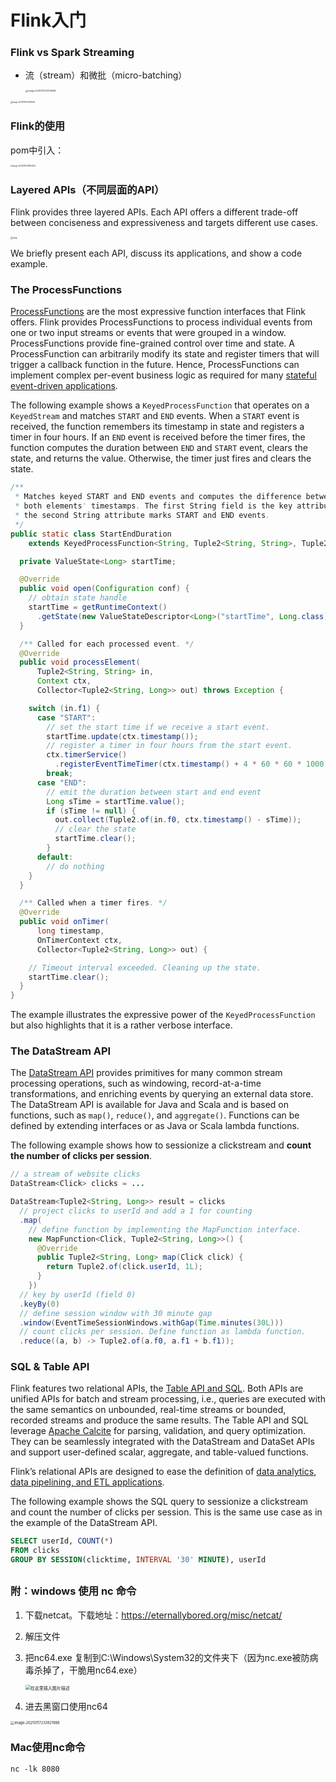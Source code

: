 # Flink入门

### Flink vs Spark Streaming

- 流（stream）和微批（micro-batching）

  <img src="../images/image-20210117230110948.png" alt="image-20210117230110948" style="zoom: 25%;" />

  

<img src="../images/image-20210117230139226.png" alt="image-20210117230139226" style="zoom: 20%;" />

### Flink的使用

pom中引入：



<img src="../images/image-20210117230803233.png" alt="image-20210117230803233" style="zoom: 20%;" />



### Layered APIs（不同层面的API）

Flink provides three layered APIs. Each API offers a different trade-off between conciseness and expressiveness and targets different use cases.

<img src="../images/api-stack.png" alt="img" style="zoom: 25%;" />



We briefly present each API, discuss its applications, and show a code example.

### The ProcessFunctions

[ProcessFunctions](https://ci.apache.org/projects/flink/flink-docs-stable/dev/stream/operators/process_function.html) are the most expressive function interfaces that Flink offers. Flink provides ProcessFunctions to process individual events from one or two input streams or events that were grouped in a window. ProcessFunctions provide fine-grained control over time and state. A ProcessFunction can arbitrarily modify its state and register timers that will trigger a callback function in the future. Hence, ProcessFunctions can implement complex per-event business logic as required for many [stateful event-driven applications](https://flink.apache.org/usecases.html#eventDrivenApps).

The following example shows a `KeyedProcessFunction` that operates on a `KeyedStream` and matches `START` and `END` events. When a `START` event is received, the function remembers its timestamp in state and registers a timer in four hours. If an `END` event is received before the timer fires, the function computes the duration between `END` and `START` event, clears the state, and returns the value. Otherwise, the timer just fires and clears the state.

```java
/**
 * Matches keyed START and END events and computes the difference between 
 * both elements' timestamps. The first String field is the key attribute, 
 * the second String attribute marks START and END events.
 */
public static class StartEndDuration
    extends KeyedProcessFunction<String, Tuple2<String, String>, Tuple2<String, Long>> {

  private ValueState<Long> startTime;

  @Override
  public void open(Configuration conf) {
    // obtain state handle
    startTime = getRuntimeContext()
      .getState(new ValueStateDescriptor<Long>("startTime", Long.class));
  }

  /** Called for each processed event. */
  @Override
  public void processElement(
      Tuple2<String, String> in,
      Context ctx,
      Collector<Tuple2<String, Long>> out) throws Exception {

    switch (in.f1) {
      case "START":
        // set the start time if we receive a start event.
        startTime.update(ctx.timestamp());
        // register a timer in four hours from the start event.
        ctx.timerService()
          .registerEventTimeTimer(ctx.timestamp() + 4 * 60 * 60 * 1000);
        break;
      case "END":
        // emit the duration between start and end event
        Long sTime = startTime.value();
        if (sTime != null) {
          out.collect(Tuple2.of(in.f0, ctx.timestamp() - sTime));
          // clear the state
          startTime.clear();
        }
      default:
        // do nothing
    }
  }

  /** Called when a timer fires. */
  @Override
  public void onTimer(
      long timestamp,
      OnTimerContext ctx,
      Collector<Tuple2<String, Long>> out) {

    // Timeout interval exceeded. Cleaning up the state.
    startTime.clear();
  }
}
```

The example illustrates the expressive power of the `KeyedProcessFunction` but also highlights that it is a rather verbose interface.

### The DataStream API

The [DataStream API](https://ci.apache.org/projects/flink/flink-docs-stable/dev/datastream_api.html) provides primitives for many common stream processing operations, such as windowing, record-at-a-time transformations, and enriching events by querying an external data store. The DataStream API is available for Java and Scala and is based on functions, such as `map()`, `reduce()`, and `aggregate()`. Functions can be defined by extending interfaces or as Java or Scala lambda functions.

The following example shows how to sessionize a clickstream and **count the number of clicks per session**.

```java
// a stream of website clicks
DataStream<Click> clicks = ...

DataStream<Tuple2<String, Long>> result = clicks
  // project clicks to userId and add a 1 for counting
  .map(
    // define function by implementing the MapFunction interface.
    new MapFunction<Click, Tuple2<String, Long>>() {
      @Override
      public Tuple2<String, Long> map(Click click) {
        return Tuple2.of(click.userId, 1L);
      }
    })
  // key by userId (field 0)
  .keyBy(0)
  // define session window with 30 minute gap
  .window(EventTimeSessionWindows.withGap(Time.minutes(30L)))
  // count clicks per session. Define function as lambda function.
  .reduce((a, b) -> Tuple2.of(a.f0, a.f1 + b.f1));
```

### SQL & Table API

Flink features two relational APIs, the [Table API and SQL](https://ci.apache.org/projects/flink/flink-docs-stable/dev/table/index.html). Both APIs are unified APIs for batch and stream processing, i.e., queries are executed with the same semantics on unbounded, real-time streams or bounded, recorded streams and produce the same results. The Table API and SQL leverage [Apache Calcite](https://calcite.apache.org/) for parsing, validation, and query optimization. They can be seamlessly integrated with the DataStream and DataSet APIs and support user-defined scalar, aggregate, and table-valued functions.

Flink’s relational APIs are designed to ease the definition of [data analytics](https://flink.apache.org/usecases.html#analytics), [data pipelining, and ETL applications](https://flink.apache.org/usecases.html#pipelines).

The following example shows the SQL query to sessionize a clickstream and count the number of clicks per session. This is the same use case as in the example of the DataStream API.

```sql
SELECT userId, COUNT(*)
FROM clicks
GROUP BY SESSION(clicktime, INTERVAL '30' MINUTE), userId
```

## 



### 附：windows 使用 nc 命令

1. 下载netcat。下载地址：https://eternallybored.org/misc/netcat/

2. 解压文件

3. 把nc64.exe 复制到C:\Windows\System32的文件夹下（因为nc.exe被防病毒杀掉了，干脆用nc64.exe）

   <img src="../images/20190103210028296.png" alt="在这里插入图片描述" style="zoom: 50%;" />

4. 进去黑窗口使用nc64

<img src="../images/image-20210117233921986.png" alt="image-20210117233921986" style="zoom: 40%;" />



### Mac使用nc命令

```shell
nc -lk 8080
```

